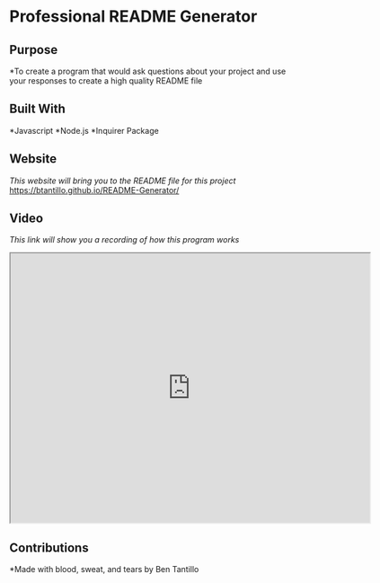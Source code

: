 # Professional README Generator 

## Purpose

*To create a program that would ask questions about your project and use your responses to create a high quality README file

## Built With
*Javascript
*Node.js
*Inquirer Package

## Website
*This website will bring you to the README file for this project*
https://btantillo.github.io/README-Generator/ 

## Video
*This link will show you a recording of how this program works*
<iframe src="https://drive.google.com/file/d/1isnGdFvLWcMo_TT94Db1gNjd6Oyawg6p/preview" width="640" height="480"></iframe>

## Contributions
*Made with blood, sweat, and tears by Ben Tantillo

